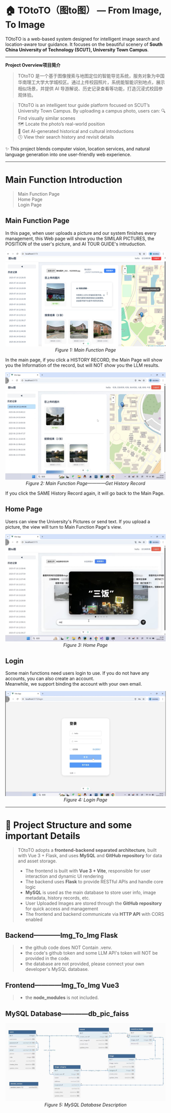 # 🏠 TOtoTO（图to图） — From Image, To Image

TOtoTO is a web-based system designed for intelligent image search and location-aware tour guidance. It focuses on the beautiful scenery of **South China University of Technology (SCUT), University Town Campus**.

---

 **Project Overview项目简介**

> TOtoTO 是一个基于图像搜索与地图定位的智能导览系统，服务对象为中国华南理工大学大学城校区。通过上传校园照片，系统能智能识别地点，展示相似场景，并提供 AI 导游解说、历史记录查看等功能，打造沉浸式校园参观体验。

> TOtoTO is an intelligent tour guide platform focused on SCUT’s University Town Campus. By uploading a campus photo, users can:
>  🔍 Find visually similar scenes  
>  🗺️ Locate the photo’s real-world position  
>  🤖 Get AI-generated historical and cultural introductions  
>  🕓 View their search history and revisit details  

✨ This project blends computer vision, location services, and natural language generation into one user-friendly web experience.


---

# Main Function Introduction

> Main Function Page  
> Home Page  
> Login Page  


## Main Function Page
In this page, when user uploads a picture and our system finishes every management, this Web page will show you the SIMILAR PICTURES, the POSITION of the user's picture, and AI TOUR GUIDE's intruduction.  
<p align="center">
  <img src="./ScreenShots/c5344711f54ba3dd19f9b9f6c580d6c.jpg" alt="Homepage" />
  <br/>
  <em>Figure 1: Main Function Page</em>
</p>

In the main page, if you click a HISTORY RECORD, the Main Page will show you the Information of the record, but will NOT show you the LLM results.  
<p align="center">
  <img src="./ScreenShots/a7bc1d9569158d171f82c4015c27473.jpg" alt="Homepage" />
  <br/>
  <em>Figure 2: Main Function Page————Get History Record</em>
</p>
 If you click the SAME History Record again, it will go back to the Main Page.


 ## Home Page
Users can view the University's Pictures or send text. If you upload a picture, the view will turn to Main Function Page's view.  
<p align="center">
  <img src="./ScreenShots/52ec248bdefef2e50ea671709e87461.jpg" alt="Homepage" />
  <br/>
  <em>Figure 3: Home Page</em>
</p>

## Login
Some main functions need users login to use. If you do not have any accounts, you can also create an account.  
Meanwhile, we support binding the account with your own email.
<p align="center">
  <img src="./ScreenShots/ec4095a61f7397d4fd93278ba81c9e5.jpg" alt="Homepage" />
  <br/>
  <em>Figure 4: Login Page</em>
</p>

---

# 🧩 Project Structure and some important Details
> TOtoTO adopts a **frontend-backend separated architecture**, built with Vue 3 + Flask, and uses **MySQL** and **GitHub repository** for data and asset storage.
> 
>  - The frontend is built with **Vue 3 + Vite**, responsible for user interaction and dynamic UI rendering  
>  - The backend uses **Flask** to provide RESTful APIs and handle core logic  
>  - **MySQL** is used as the main database to store user info, image metadata, history records, etc.  
>  - User Uploaded Images are stored through the **GitHub repository** for quick access and management  
>  - The frontend and backend communicate via **HTTP API** with CORS enabled  


## Backend————Img_To_Img Flask
>  - the github code does NOT Contain .venv.  
>  - the code's github token and some LLM API's token will NOT be provided in the code.  
>  - the database are not provided, please connect your own developer's MySQL database.  


## Frontend————Img_To_Img Vue3
>  - the **node_modules** is not included.  


## MySQL Database————db_pic_faiss
<p align="center">
  <img src="./ScreenShots/3aeb1b38364088b7fbcb0fec1639c93.jpg" alt="Homepage" />
  <br/>
  <em>Figure 5: MySQL Database Description</em>
</p>
